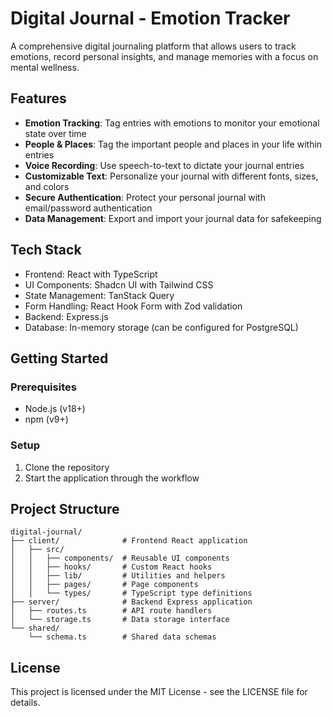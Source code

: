 # Digital Journal - Emotion Tracker

A comprehensive digital journaling platform that allows users to track emotions, record personal insights, and manage memories with a focus on mental wellness.

## Features

- **Emotion Tracking**: Tag entries with emotions to monitor your emotional state over time
- **People & Places**: Tag the important people and places in your life within entries
- **Voice Recording**: Use speech-to-text to dictate your journal entries
- **Customizable Text**: Personalize your journal with different fonts, sizes, and colors
- **Secure Authentication**: Protect your personal journal with email/password authentication
- **Data Management**: Export and import your journal data for safekeeping


## Tech Stack

- Frontend: React with TypeScript
- UI Components: Shadcn UI with Tailwind CSS
- State Management: TanStack Query
- Form Handling: React Hook Form with Zod validation
- Backend: Express.js
- Database: In-memory storage (can be configured for PostgreSQL)


## Getting Started

### Prerequisites

- Node.js (v18+)
- npm (v9+)

### Setup

1. Clone the repository
2. Start the application through the workflow


## Project Structure

```
digital-journal/
├── client/              # Frontend React application
│   ├── src/
│   │   ├── components/  # Reusable UI components
│   │   ├── hooks/       # Custom React hooks
│   │   ├── lib/         # Utilities and helpers
│   │   ├── pages/       # Page components
│   │   └── types/       # TypeScript type definitions
├── server/              # Backend Express application
│   ├── routes.ts        # API route handlers
│   └── storage.ts       # Data storage interface
└── shared/
    └── schema.ts        # Shared data schemas
```

## License

This project is licensed under the MIT License - see the LICENSE file for details.

